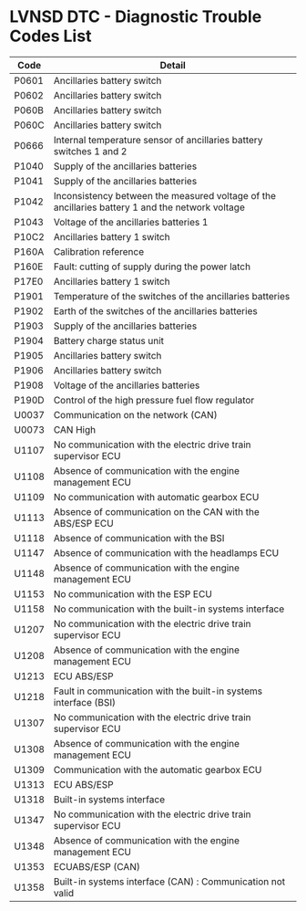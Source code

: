 # LVNSD DTC - Diagnostic Trouble Codes List

| Code | Detail |
| - | - |
| P0601 | Ancillaries battery  switch |
| P0602 | Ancillaries battery  switch |
| P060B | Ancillaries battery  switch |
| P060C | Ancillaries battery  switch |
| P0666 | Internal temperature sensor of ancillaries battery switches 1 and 2 |
| P1040 | Supply of the ancillaries batteries |
| P1041 | Supply of the ancillaries batteries |
| P1042 | Inconsistency between the measured voltage of the ancillaries battery 1 and the network voltage |
| P1043 | Voltage of the ancillaries batteries 1 |
| P10C2 | Ancillaries battery 1 switch |
| P160A | Calibration reference |
| P160E | Fault: cutting of supply during the power latch |
| P17E0 | Ancillaries battery 1 switch |
| P1901 | Temperature of the switches of the ancillaries batteries |
| P1902 | Earth of the switches of the ancillaries batteries |
| P1903 | Supply of the ancillaries batteries |
| P1904 | Battery charge status unit |
| P1905 | Ancillaries battery  switch |
| P1906 | Ancillaries battery  switch |
| P1908 | Voltage of the ancillaries batteries |
| P190D | Control of the high pressure fuel flow regulator |
| U0037 | Communication on the network (CAN) |
| U0073 | CAN High |
| U1107 | No communication with the electric drive train supervisor ECU |
| U1108 | Absence of communication with the engine management ECU |
| U1109 | No communication with automatic gearbox ECU |
| U1113 | Absence of communication on the CAN with the ABS/ESP ECU |
| U1118 | Absence of communication with the BSI |
| U1147 | Absence of communication with the headlamps ECU |
| U1148 | Absence of communication with the engine management ECU |
| U1153 | No communication with the ESP ECU |
| U1158 | No communication with the built-in systems interface |
| U1207 | No communication with the electric drive train supervisor ECU |
| U1208 | Absence of communication with the engine management ECU |
| U1213 | ECU ABS/ESP |
| U1218 | Fault in communication with the built-in systems interface (BSI) |
| U1307 | No communication with the electric drive train supervisor ECU |
| U1308 | Absence of communication with the engine management ECU |
| U1309 | Communication with the automatic gearbox ECU |
| U1313 | ECU ABS/ESP |
| U1318 | Built-in systems interface |
| U1347 | No communication with the electric drive train supervisor ECU |
| U1348 | Absence of communication with the engine management ECU |
| U1353 | ECUABS/ESP (CAN) |
| U1358 | Built-in systems interface (CAN) : Communication not valid |
